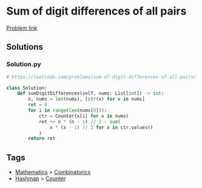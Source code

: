# Sum of digit differences of all pairs

[Problem link](https://leetcode.com/problems/sum-of-digit-differences-of-all-pairs/)

## Solutions


### Solution.py
```py
# https://leetcode.com/problems/sum-of-digit-differences-of-all-pairs/

class Solution:
    def sumDigitDifferences(self, nums: List[int]) -> int:
        n, nums = len(nums), [str(x) for x in nums]
        ret = 0
        for i in range(len(nums[0])):
            ctr = Counter(x[i] for x in nums)
            ret += n * (n - 1) // 2 - sum(
                x * (x - 1) // 2 for x in ctr.values()
            )
        return ret
```
## Tags

* [Mathematics](/README.md#Mathematics) > [Combinatorics](/README.md#Mathematics-Combinatorics)
* [Hashmap](/README.md#Hashmap) > [Counter](/README.md#Hashmap-Counter)
